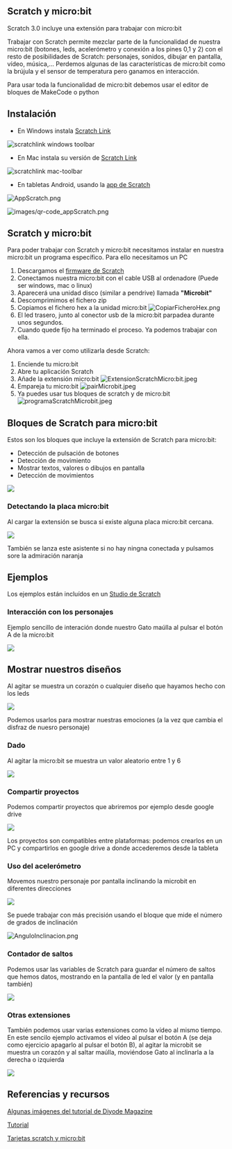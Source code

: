 ## Scratch y micro:bit

Scratch 3.0 incluye una extensión para trabajar con micro:bit

Trabajar con Scratch permite mezclar parte de la funcionalidad de nuestra micro:bit (botones, leds, acelerómetro y conexión a los pines 0,1 y 2) con el resto de posibilidades de Scratch: personajes, sonidos, dibujar en pantalla, vídeo, música,...
Perdemos algunas de las características de micro:bit como la brújula y el sensor de temperatura pero ganamos en interacción.

Para usar toda la funcionalidad de micro:bit debemos usar el editor de bloques de MakeCode o python

## Instalación

* En Windows instala [Scratch Link](https://downloads.scratch.mit.edu/link/windows.zip)

![scratchlink windows toolbar](https://scratch.mit.edu/images/scratchlink/windows-toolbar.png)

* En Mac instala su versión de [Scratch Link](https://downloads.scratch.mit.edu/link/mac.zip)

![scratchlink mac-toolbar](https://scratch.mit.edu/images/scratchlink/mac-toolbar.png)

* En tabletas Android, usando la [app de Scratch](https://play.google.com/store/apps/details?id=org.scratch)

![AppScratch.png](./images/AppScratch.png)

![images/qr-code_appScratch.png](./images/qr-code_appScratch.png)

## Scratch y micro:bit

Para poder trabajar con Scratch y micro:bit necesitamos instalar en nuestra micro:bit un programa específico. Para ello necesitamos un PC

1. Descargamos el [firmware de Scratch](https://downloads.scratch.mit.edu/microbit/scratch-microbit-1.1.0.hex.zip)
1. Conectamos nuestra micro:bit con el cable USB al ordenadore (Puede ser windows, mac o linux)
1. Aparecerá una unidad disco (similar a pendrive) llamada **"Microbit"**
1. Descomprimimos el fichero zip
1. Copiamos el fichero hex a la unidad micro:bit
![CopiarFicheroHex.png](./images/CopiarFicheroHex.png)
1. El led trasero, junto al conector usb de la micro:bit parpadea durante unos segundos.
1. Cuando quede fijo ha terminado el proceso. Ya podemos trabajar con ella.

Ahora vamos a ver como utilizarla desde Scratch:


1. Enciende tu micro:bit
1. Abre tu aplicación Scratch
1. Añade la extensión micro:bit
![ExtensionScratchMicro:bit.jpeg](./images/ExtensionScratchMicro:bit.jpeg)
1. Empareja tu micro:bit
![pairMicrobit.jpeg](./images/pairMicrobit.jpeg)
1. Ya puedes usar tus bloques de scratch y de micro:bit
![programaScratchMicrobit.jpeg](./images/programaScratchMicrobit.jpeg)

## Bloques de Scratch para micro:bit

Estos son los bloques que incluye la extensión de Scratch para micro:bit:
* Detección de pulsación de botones
* Detección de movimiento
* Mostrar textos, valores o dibujos en pantalla
* Detección de movimientos

![](./images/BloquesMicrobitScratch.jpg)

### Detectando la placa micro:bit

Al cargar la extensión se busca si existe alguna placa micro:bit cercana. 

![](./images/DetectandMicrobit.jpg)

También se lanza este asistente si no hay ningna conectada y pulsamos sore la admiración naranja

## Ejemplos

Los ejemplos están incluídos en un [Studio de Scratch](https://scratch.mit.edu/studios/27053713/)

### Interacción con los personajes
Ejemplo sencillo de interación donde nuestro Gato maúlla al pulsar el botón A de la micro:bit

![](./images/InteraccionPersonajes.jpg)

## Mostrar nuestros diseños

Al agitar se muestra un corazón o cualquier diseño que hayamos hecho con los leds

![](./images/DibujosLeds.jpg)

Podemos usarlos para mostrar nuestras emociones (a la vez que cambia el disfraz de nuesro personaje)


### Dado

Al agitar la micro:bit se muestra un valor aleatorio entre 1 y 6

![](./images/Dadomicrobit.jpg)

### Compartir proyectos 

Podemos compartir proyectos que abriremos por ejemplo desde google drive

![](./images/CompartirFicheros.jpg)

Los proyectos son compatibles entre plataformas: podemos crearlos en un PC y compartirlos en google drive a donde accederemos desde la tableta

### Uso del acelerómetro

Movemos nuestro personaje por pantalla inclinando la microbit en diferentes direcciones 

![](./images/acelerometromicrobit.jpg)

Se puede trabajar con más precisión usando el bloque que mide el número de grados de inclinación

![AnguloInclinacion.png](./images/AnguloInclinacion.png)

### Contador de saltos
Podemos usar las variables de Scratch para guardar el número de saltos que hemos datos, mostrando en la pantalla de led el valor (y en pantalla también)

![](./images/CuentaSaltosmicrobit.jpg)

### Otras extensiones

También podemos usar varias extensiones como la vídeo al mismo tiempo. En este sencilo ejemplo activamos el vídeo al pulsar el botón A (se deja como ejercicio apagarlo al pulsar el botón B), al agitar la microbit se muestra un corazón y al saltar maúlla, moviéndose Gato al inclinarla a la derecha o izquierda

![](./images/microbitVideo.jpg)

## Referencias y recursos

[Algunas imágenes del tutorial de Diyode Magazine](https://diyodemag.com/education/kids_coding_scratch_30_meets_micro_bit)

[Tutorial](https://scratch.mit.edu/microbit)

[Tarjetas scratch  y micro:bit](https://resources.scratch.mit.edu/www/cards/en/microbit-cards.pdf)